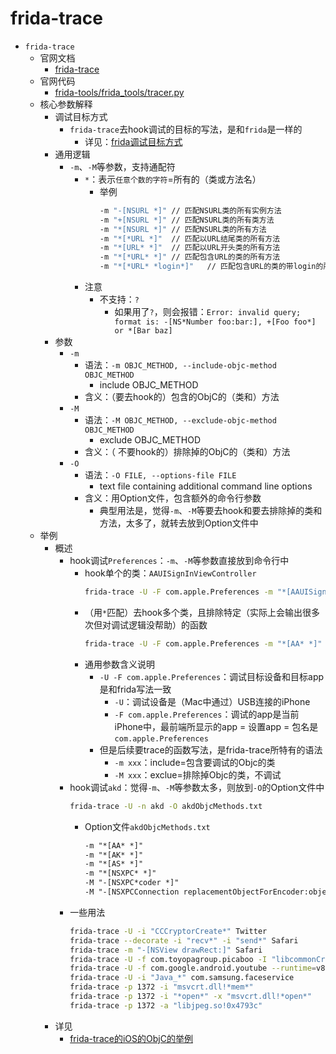 # frida-trace

* `frida-trace`
  * 官网文档
    * [frida-trace](https://frida.re/docs/frida-trace/)
  * 官网代码
    * [frida-tools/frida_tools/tracer.py](https://github.com/frida/frida-tools/blob/main/frida_tools/tracer.py)
  * 核心参数解释
    * 调试目标方式
      * `frida-trace`去hook调试的目标的写法，是和`frida`是一样的
        * 详见：[frida调试目标方式](../../use_frida/frida_cli/debug_target.md)
    * 通用逻辑
      * `-m`、`-M`等参数，支持通配符
        * `*`：表示`任意个数的字符`=所有的（类或方法名）
          * 举例
            ```bash
            -m "-[NSURL *]"	// 匹配NSURL类的所有实例方法
            -m "+[NSURL *]"	// 匹配NSURL类的所有类方法
            -m "*[NSURL *]" // 匹配NSURL类的所有方法
            -m "*[*URL *]"	// 匹配以URL结尾类的所有方法
            -m "*[URL* *]" 	// 匹配以URL开头类的所有方法
            -m "*[*URL* *]"	// 匹配包含URL的类的所有方法
            -m "*[*URL* *login*]"	// 匹配包含URL的类的带login的所有方法
            ```
        * 注意
          * 不支持：`?`
            * 如果用了`?`，则会报错：`Error: invalid query; format is: -[NS*Number foo:bar:], +[Foo foo*] or *[Bar baz]`
    * 参数
      * `-m`
        * 语法：`-m OBJC_METHOD, --include-objc-method OBJC_METHOD`
          * include OBJC_METHOD
        * 含义：（要去hook的）包含的ObjC的（类和）方法
      * `-M`
        * 语法：`-M OBJC_METHOD, --exclude-objc-method OBJC_METHOD`
          * exclude OBJC_METHOD
        * 含义：（ 不要hook的）排除掉的ObjC的（类和）方法
      * `-O`
        * 语法：`-O FILE, --options-file FILE`
          * text file containing additional command line options
        * 含义：用Option文件，包含额外的命令行参数
          * 典型用法是，觉得`-m`、`-M`等要去hook和要去排除掉的类和方法，太多了，就转去放到Option文件中                        
  * 举例
    * 概述
      * hook调试`Preferences`：`-m`、`-M`等参数直接放到命令行中
        * hook单个的类：`AAUISignInViewController`
          ```bash
          frida-trace -U -F com.apple.Preferences -m "*[AAUISignInViewController *]"
          ```
        * （用`*`匹配）去hook多个类，且排除特定（实际上会输出很多次但对调试逻辑没帮助）的函数
          ```bash
          frida-trace -U -F com.apple.Preferences -m "*[AA* *]" -M "-[ASDBundle copyWithZone:]" -M "-[* copyWithZone:]" -M "-[AAUILabel *]"
          ```
        * 通用参数含义说明
          * `-U -F com.apple.Preferences`：调试目标设备和目标app是和frida写法一致
            * `-U`：调试设备是（Mac中通过）USB连接的iPhone
            * `-F com.apple.Preferences`：调试的app是当前iPhone中，最前端所显示的app = 设置app = 包名是`com.apple.Preferences`
          * 但是后续要trace的函数写法，是frida-trace所特有的语法
            * `-m xxx`：include=包含要调试的Objc的类
            * `-M xxx`：exclue=排除掉Objc的类，不调试
      * hook调试`akd`：觉得`-m`、`-M`等参数太多，则放到`-O`的Option文件中
        ```bash
        frida-trace -U -n akd -O akdObjcMethods.txt
        ```
        * Option文件`akdObjcMethods.txt`
          ```txt
          -m "*[AA* *]"
          -m "*[AK* *]"
          -m "*[AS* *]"
          -m "*[NSXPC* *]"
          -M "-[NSXPC*coder *]"
          -M "-[NSXPCConnection replacementObjectForEncoder:object:]"
          ```
      * 一些用法
        ```bash
        frida-trace -U -i "CCCryptorCreate*" Twitter
        frida-trace --decorate -i "recv*" -i "send*" Safari
        frida-trace -m "-[NSView drawRect:]" Safari
        frida-trace -U -f com.toyopagroup.picaboo -I "libcommonCrypto*"
        frida-trace -U -f com.google.android.youtube --runtime=v8 -j '*!*certificate*/isu'
        frida-trace -U -i "Java_*" com.samsung.faceservice
        frida-trace -p 1372 -i "msvcrt.dll!*mem*"
        frida-trace -p 1372 -i "*open*" -x "msvcrt.dll!*open*"
        frida-trace -p 1372 -a "libjpeg.so!0x4793c"
        ```
    * 详见
      * [frida-trace的iOS的ObjC的举例](../../frida_example/frida_trace/ios_objc/README.md)
